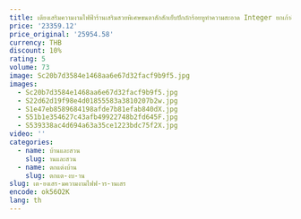 ```yaml
---
title: เตียงเสริมความงามไฟฟ้าร้านเสริมสวยพิเศษขนตาสักสักเย็บปักถักร้อยหูทําความสะอาด Integer ยกเก้าอี้ความงาม
price: '23359.12'
price_original: '25954.58'
currency: THB
discount: 10%
rating: 5
volume: 73
image: Sc20b7d3584e1468aa6e67d32facf9b9f5.jpg
images:
  - Sc20b7d3584e1468aa6e67d32facf9b9f5.jpg
  - S22d62d19f98e4d01855583a3810207b2w.jpg
  - S1e47eb8589684198afde7b81efab840dX.jpg
  - S51b1e354627c43afb49922748b2fd645F.jpg
  - S539338ac4d694a63a35ce1223bdc75f2X.jpg
video: ''
categories:
  - name: บ้านและสวน
    slug: านและสวน
  - name: ตกแต่งบ้าน
    slug: ตกแต-งบ-าน
slug: เต-ยงเสร-มความงามไฟฟ-าร-านเสร
encode: ok56O2K
lang: th
---
```

  